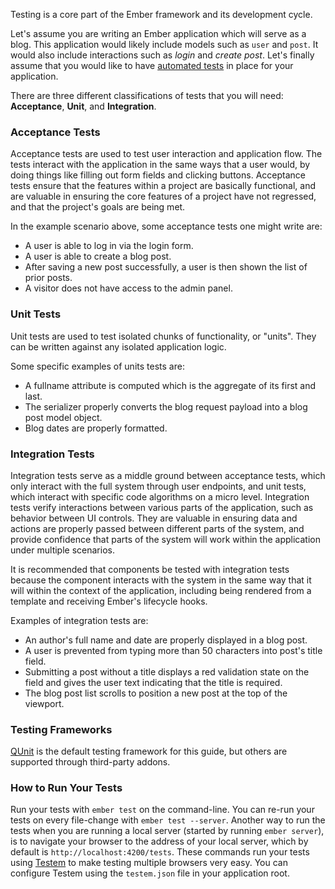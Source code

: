 Testing is a core part of the Ember framework and its development cycle.

Let's assume you are writing an Ember application which will serve as a blog.
This application would likely include models such as `user` and `post`. It would
also include interactions such as _login_ and _create post_. Let's finally
assume that you would like to have [automated tests] in place for your application.

There are three different classifications of tests that you will need:
**Acceptance**, **Unit**, and **Integration**.

### Acceptance Tests

Acceptance tests are used to test user interaction and application flow.  The tests interact
with the application in the same ways that a user would, by doing things like filling out
form fields and clicking buttons.  Acceptance tests ensure that the features within
a project are basically functional, and are valuable in ensuring the core features of a
project have not regressed, and that the project's goals are being met.

In the example scenario above, some acceptance tests one might write are:

* A user is able to log in via the login form.
* A user is able to create a blog post.
* After saving a new post successfully, a user is then shown the list of prior posts.
* A visitor does not have access to the admin panel.

### Unit Tests

Unit tests are used to test isolated chunks of functionality, or "units".
They can be written against any isolated application logic.

Some specific examples of units tests are:

* A fullname attribute is computed which is the aggregate of its first and last.
* The serializer properly converts the blog request payload into a blog post model object.
* Blog dates are properly formatted.

### Integration Tests

Integration tests serve as a middle ground between acceptance tests, which only interact
with the full system through user endpoints, and unit tests, which interact with specific
code algorithms on a micro level. Integration tests verify interactions between various
parts of the application, such as behavior between UI controls.  They are valuable
in ensuring data and actions are properly passed between different parts of the system, and
provide confidence that parts of the system will work within the application under multiple
scenarios.

It is recommended that components be tested with integration tests because the component
interacts with the system in the same way that it will within the context of the application,
including being rendered from a template and receiving Ember's lifecycle hooks.

Examples of integration tests are:

* An author's full name and date are properly displayed in a blog post.
* A user is prevented from typing more than 50 characters into post's title field.
* Submitting a post without a title displays a red validation state on the field and gives
the user text indicating that the title is required.
* The blog post list scrolls to position a new post at the top of the viewport.

### Testing Frameworks

[QUnit] is the default testing framework for this guide, but others are supported through
third-party addons.

### How to Run Your Tests

Run your tests with `ember test` on the command-line. You can re-run your tests on every
file-change with `ember test --server`. Another way to run the tests when you are running
a local server (started by running `ember server`), is to navigate your browser to the address
of your local server, which by default is `http://localhost:4200/tests`.
These commands run your tests using [Testem] to make testing multiple browsers very easy. You
can configure Testem using the `testem.json` file in your application root.

[automated tests]: http://en.wikipedia.org/wiki/Test_automation
[QUnit]: http://qunitjs.com/
[Testem]: https://github.com/airportyh/testem
